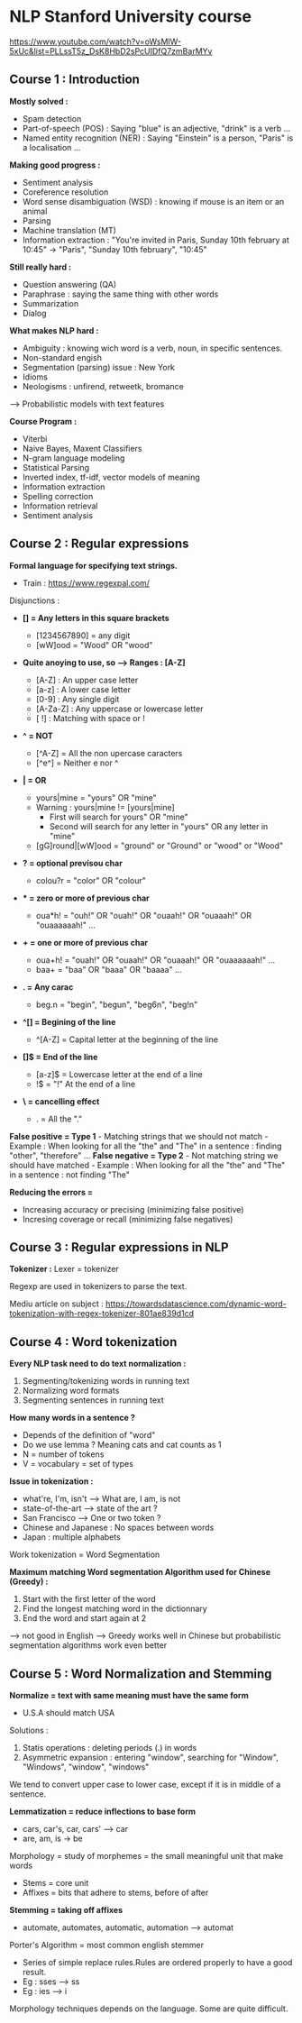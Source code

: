 # NLP Stanford University course
https://www.youtube.com/watch?v=oWsMIW-5xUc&list=PLLssT5z_DsK8HbD2sPcUIDfQ7zmBarMYv


## Course 1 : Introduction
**Mostly solved :**
- Spam detection
- Part-of-speech (POS) : Saying "blue" is an adjective, "drink" is a verb ...
- Named entity recognition (NER) : Saying "Einstein" is a person, "Paris" is a localisation ...

**Making good progress :**
- Sentiment analysis
- Coreference resolution
- Word sense disambiguation (WSD) : knowing if mouse is an item or an animal
- Parsing
- Machine translation (MT)
- Information extraction : "You're invited in Paris, Sunday 10th february at 10:45" -> "Paris", "Sunday 10th february", "10:45"

**Still really hard :**
- Question answering (QA)
- Paraphrase : saying the same thing with other words
- Summarization
- Dialog

**What makes NLP hard :**
- Ambiguity : knowing wich word is a verb, noun, in specific sentences.
- Non-standard engish
- Segmentation (parsing) issue : New York
- Idioms
- Neologisms : unfirend, retweetk, bromance

--> Probabilistic models with text features

**Course Program :**
- Viterbi
- Naive Bayes, Maxent Classifiers
- N-gram language modeling
- Statistical Parsing
- Inverted index, tf-idf, vector models of meaning
- Information extraction
- Spelling correction
- Information retrieval
- Sentiment analysis

## Course 2 : Regular expressions

**Formal language for specifying text strings.**

- Train : https://www.regexpal.com/

Disjunctions :
- **[] = Any letters in this square brackets**
    - [1234567890] = any digit
    - [wW]ood = "Wood" OR "wood"
- **Quite anoying to use, so --> Ranges : [A-Z]**
    - [A-Z] : An upper case letter
    - [a-z] : A lower case letter
    - [0-9] : Any single digit
    - [A-Za-Z] : Any uppercase or lowercase letter
    - [ !] : Matching with space or !

- **^ = NOT**
    - [^A-Z] = All the non upercase caracters
    - [^e^] = Neither e nor ^

- **| = OR**
    - yours|mine = "yours" OR "mine"
    - Warning : yours|mine != [yours|mine]
        - First will search for yours" OR "mine"
        - Second will search for any letter in "yours" OR any letter in "mine"
    - [gG]round|[wW]ood = "ground" or "Ground" or "wood" or "Wood"

- **? = optional previsou char**
    - colou?r = "color" OR "colour"

- **\* = zero or more of previous char**
    - oua*h! = "ouh!" OR "ouah!" OR "ouaah!" OR "ouaaah!" OR "ouaaaaaah!" ...

- **+ = one or more of previous char**
    - oua+h! = "ouah!" OR "ouaah!" OR "ouaaah!" OR "ouaaaaaah!" ...
    - baa+ = "baa" OR "baaa" OR "baaaa" ...

- **. = Any carac**
    - beg.n = "begin", "begun", "beg6n", "beg!n"

- **^[] = Begining of the line**
    - ^[A-Z] = Capital letter at the beginning of the line

- **[]$ = End of the line**
    - [a-z]$ = Lowercase letter at the end of a line
    - !$ = "!" At the end of a line

- **\ = cancelling effect**
    - \. = All the "."

**False positive = Type 1**
    - Matching strings that we should not match
    - Example : When looking for all the "the" and "The" in a sentence : finding "other", "therefore" ...
**False negative = Type 2**
    - Not matching string we should have matched
    - Example : When looking for all the "the" and "The" in a sentence : not finding "The"

**Reducing the errors =**
- Increasing accuracy or precising (minimizing false positive)
- Incresing coverage or recall (minimizing false negatives)

## Course 3 : Regular expressions in NLP

**Tokenizer :**
Lexer = tokenizer

Regexp are used in tokenizers to parse the text.

Mediu article on subject : https://towardsdatascience.com/dynamic-word-tokenization-with-regex-tokenizer-801ae839d1cd

## Course 4 : Word tokenization

**Every NLP task need to do text normalization :**
1. Segmenting/tokenizing words in running text
2. Normalizing word formats
3. Segmenting sentences in running text

**How many words in a sentence ?**
- Depends of the definition of "word"
- Do we use lemma ? Meaning cats and cat counts as 1
- N = number of tokens
- V = vocabulary = set of types

**Issue in tokenization :**
- what're, I'm, isn't --> What are, I am, is not
- state-of-the-art --> state of the art ?
- San Francisco --> One or two token ?
- Chinese and Japanese : No spaces between words
- Japan : multiple alphabets

Work tokenization = Word Segmentation

**Maximum matching Word segmentation Algorithm used for Chinese (Greedy) :**
1. Start with the first letter of the word
2. Find the longest matching word in the dictionnary
3. End the word and start again at 2

--> not good in English
--> Greedy works well in Chinese but probabilistic segmentation algorithms work even better

## Course 5 : Word Normalization and Stemming

**Normalize = text with same meaning must have the same form**
- U.S.A should match USA

Solutions : 
1. Statis operations : deleting periods (.) in words
2. Asymmetric expansion : entering "window", searching for "Window", "Windows", "window", "windows"

We tend to convert upper case to lower case, except if it is in middle of a sentence.

**Lemmatization = reduce inflections to base form**
- cars, car's, car, cars' --> car
- are, am, is -> be

Morphology = study of morphemes = the small meaningful unit that make words
- Stems = core unit
- Affixes = bits that adhere to stems, before of after

**Stemming = taking off affixes**
- automate, automates, automatic, automation --> automat

Porter's Algorithm = most common english stemmer
- Series of simple replace rules.Rules are ordered properly to have a good result.
- Eg : sses --> ss
- Eg : ies --> i

Morphology techniques depends on the language. Some are quite difficult.

